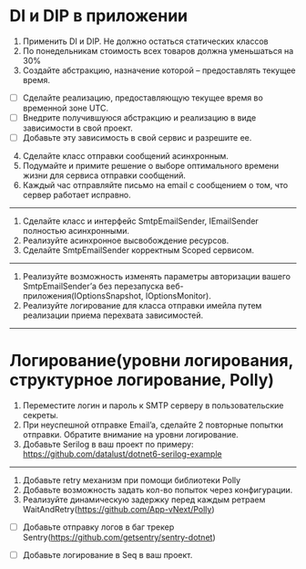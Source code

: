 # DI и DIP в приложении

1. Применить DI и DIP. Не должно остаться статических классов
2. По понедельникам стоимость всех товаров должна уменьшаться на 30%
3. Создайте абстракцию, назначение которой – предоставлять текущее время.
- [ ] Сделайте реализацию, предоставляющую текущее время во временной зоне UTC.
- [ ] Внедрите получившуюся абстракцию и реализацию в виде зависимости в свой проект.
- [ ] Добавьте эту зависимость в свой сервис и разрешите ее.
4. Сделайте класс отправки сообщений асинхронным.
5. Подумайте и примите решение о выборе оптимального времени жизни для сервиса отправки сообщений.
6. Каждый час отправляйте письмо на email с сообщением о том, что сервер работает исправно.
---

1. Сделайте класс и интерфейс SmtpEmailSender, IEmailSender полностью асинхронными.
2. Реализуйте асинхронное высвобождение ресурсов.
3. Сделайте SmtpEmailSender корректным Scoped сервисом.
---

1. Реализуйте возможность изменять параметры авторизации вашего SmtpEmailSender’а без перезапуска веб-приложения(IOptionsSnapshot, IOptionsMonitor).
2. Реализуйте логирование для класса отправки имейла путем реализации приема перехвата зависимостей.
---
# Логирование(уровни логирования, структурное логирование, Polly)

1. Переместите логин и пароль к SMTP серверу в пользовательские секреты.
2. При неуспешной отправке Email’a, сделайте 2 повторные попытки отправки. Обратите внимание на уровни логирование.
3. Добавьте Serilog в ваш проект по примеру: https://github.com/datalust/dotnet6-serilog-example
---
1. Добавьте retry механизм при помощи библиотеки Polly
2. Добавьте возможность задать кол-во попыток через конфигурации.
3. Реализуйте динамическую задержку перед каждым ретраем WaitAndRetry(https://github.com/App-vNext/Polly)
- [ ] Добавьте отправку логов в баг трекер Sentry(https://github.com/getsentry/sentry-dotnet)
- [ ] Добавьте логирование в Seq в ваш проект.

